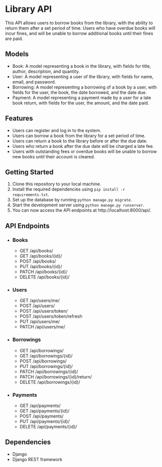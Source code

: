# Library API
This API allows users to borrow books from the library, with the ability to return them after a set period of time. Users who have overdue books will incur fines, and will be unable to borrow additional books until their fines are paid.

## Models
- Book: A model representing a book in the library, with fields for title, author, description, and quantity.
- User: A model representing a user of the library, with fields for name, email, and password.
- Borrowing: A model representing a borrowing of a book by a user, with fields for the user, the book, the date borrowed, and the date due.
- Payment: A model representing a payment made by a user for a late book return, with fields for the user, the amount, and the date paid.

## Features
* Users can register and log in to the system.
* Users can borrow a book from the library for a set period of time.
* Users can return a book to the library before or after the due date.
* Users who return a book after the due date will be charged a late fee.
* Users with outstanding fees or overdue books will be unable to borrow new books until their account is cleared.

## Getting Started
1. Clone this repository to your local machine.
2. Install the required dependencies using ```pip install -r requirements.txt```.
3. Set up the database by running ```python manage.py migrate```.
4. Start the development server using ```python manage.py runserver```.
5. You can now access the API endpoints at http://localhost:8000/api/.

## API Endpoints
- ### Books
    - GET /api/books/
    - GET /api/books/{id}/
    - POST /api/books/
    - PUT /api/books/{id}/
    - PATCH /api/books/{id}/
    - DELETE /api/books/{id}/

- ### Users
    - GET /api/users/me/
    - POST /api/users/
    - POST /api/users/token/
    - POST /api/users/token/refresh
    - PUT /api/users/me/
    - PATCH /api/users/me/

- ### Borrowings
    - GET /api/borrowings/
    - GET /api/borrowings/{id}/
    - POST /api/borrowings/
    - PUT /api/borrowings/{id}/
    - PATCH /api/borrowings/{id}/
    - PATCH /api/borrowings/{id}/return/
    - DELETE /api/borrowings/{id}/

- ### Payments
    - GET /api/payments/
    - GET /api/payments/{id}/
    - POST /api/payments/
    - PUT /api/payments/{id}/
    - DELETE /api/payments/{id}/

## Dependencies
- Django
- Django REST framework
